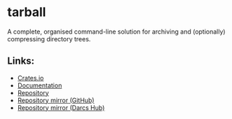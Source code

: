 # tarball

A complete, organised command-line solution for archiving and (optionally)
compressing directory trees.

## Links:
- [Crates.io](https://crates.io/crates/tarball)
- [Documentation](https://docs.rs/tarball/)
- [Repository](https://nest.pijul.com/dragonmaus/tarball)
- [Repository mirror (GitHub)](https://github.com/dragonmaus/tarball.rs)
- [Repository mirror (Darcs Hub)](https://hub.darcs.net/dragonmaus/tarball.rs)
